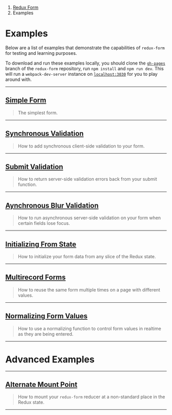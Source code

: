 <ol class="breadcrumb">
  <li><a href="#/">Redux Form</a></li>
  <li class="active">Examples</li>
</ol>

# Examples

Below are a list of examples that demonstrate the capabilities of `redux-form` for testing and learning
purposes.

To download and run these examples locally, you should clone the 
[`gh-pages`](https://github.com/erikras/redux-form/tree/gh-pages) branch of the `redux-form` repository, run
`npm install` and `npm run dev`. This will run a `webpack-dev-server` instance on 
[`localhost:3030`](http://localhost:3030) for you to play around with.

---

## [Simple Form](#/examples/simple)

> The simplest form.

---
  
## [Synchronous Validation](#/examples/synchronous-validation)

> How to add synchronous client-side validation to your form.

---
  
## [Submit Validation](#/examples/submit-validation)

> How to return server-side validation errors back from your submit function.

---
  
## [Aynchronous Blur Validation](#/examples/asynchronous-blur-validation)

> How to run asynchronous server-side validation on your form when certain fields lose focus.

---
  
## [Initializing From State](#/examples/initializing-from-state)

> How to initialize your form data from any slice of the Redux state.

---
  
## [Multirecord Forms](#/examples/multirecord)

> How to reuse the same form multiple times on a page with different values.

---
  
## [Normalizing Form Values](#/examples/normalizing)

> How to use a normalizing function to control form values in realtime as they are being entered.

---
  
# Advanced Examples

---

## [Alternate Mount Point](#/examples/alternate-mount-point)

> How to mount your `redux-form` reducer at a non-standard place in the Redux state.

---
  
